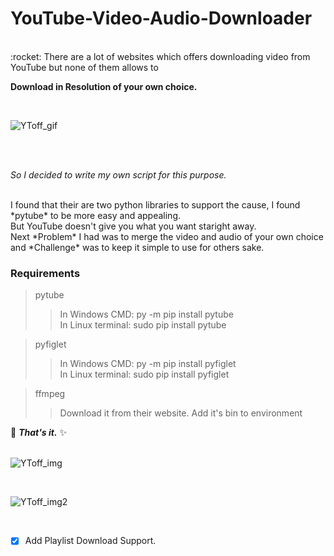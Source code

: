 # YouTube-Video-Audio-Downloader
</br>
:rocket: There are a lot of websites which offers downloading video from YouTube but none of them allows to 

**Download in Resolution of your own choice.**

</br>

![YToff_gif](https://user-images.githubusercontent.com/41824020/57936562-db13e680-78e1-11e9-9055-7faf05d51c0f.gif)

</br>
</br>

*So I decided to write my own script for this purpose.*

</br>
I found that their are two python libraries to support the cause, I found  *pytube*  to be more easy and appealing.
</br>
But YouTube doesn't give you what you want staright away.
</br>
Next  *Problem*  I had was to merge the video and audio of your own choice and  *Challenge*  was to keep it simple to use for others sake.
</br>

### Requirements
> pytube</br>
> > In Windows CMD: py -m pip install pytube</br>
> > In Linux terminal: sudo pip install pytube</br>

> pyfiglet</br>
> > In Windows CMD: py -m pip install pyfiglet</br>
> > In Linux terminal: sudo pip install pyfiglet</br>

> ffmpeg
> > Download it from their website.
> > Add it's bin to environment

:camel: ***That's it.*** :sparkles:
</br>
</br>

![YToff_img](https://user-images.githubusercontent.com/41824020/57936989-ace2d680-78e2-11e9-869a-734956a66411.png)

</br>

![YToff_img2](https://user-images.githubusercontent.com/41824020/57937080-ddc30b80-78e2-11e9-97c2-70419c738853.png)

</br>

- [x] Add Playlist Download Support.
